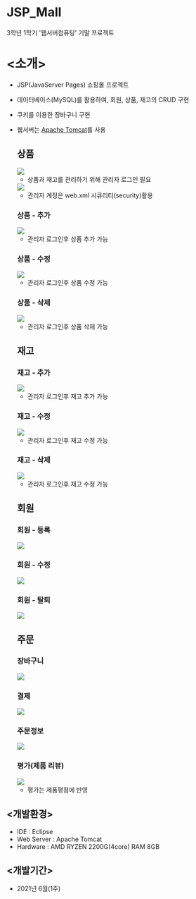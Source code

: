 # JSP_Mall
3학년 1학기 '웹서버컴퓨팅' 기말 프로젝트

# <소개>
- JSP(JavaServer Pages) 쇼핑몰 프로젝트
- 데이터베이스(MySQL)를 활용하여, 회원, 상품, 재고의 CRUD 구현
- 쿠키를 이용한 장바구니 구현
- 웹서버는 <a href = "Apache Tomcat" >Apache Tomcat</a>를 사용

  ## 상품
    <img src="./readme_media/admin_login.gif">
    
    - 상품과 재고를 관리하기 위해 관리자 로그인 필요
    <img src="./readme_media/security.png">
    
    - 관리자 계정은 web.xml 시큐리티(security)활용
    
    ### 상품 - 추가
    <img src="./readme_media/create_product.gif">
    
    - 관리자 로그인후 상품 추가 가능
    
    ### 상품 - 수정
    <img src="./readme_media/update_product.gif">
    
    - 관리자 로그인후 상품 수정 가능
    
    ### 상품 - 삭제
    <img src="./readme_media/delete_product.gif">
    
    - 관리자 로그인후 상품 삭제 가능
    
  ## 재고
    
    ### 재고 - 추가
    <img src="./readme_media/create_stock.gif">
    
    - 관리자 로그인후 재고 추가 가능
    
    ### 재고 - 수정
    <img src="./readme_media/update_stock.gif">
    
    - 관리자 로그인후 재고 수정 가능
    
    ### 재고 - 삭제
    <img src="./readme_media/delete_stock.gif">
    
    - 관리자 로그인후 재고 수정 가능
    
  ## 회원
    
    
    ### 회원 - 등록
    <img src="./readme_media/create_member.gif">
    
    
    ### 회원 - 수정
    <img src="./readme_media/update_member.gif">
    
    
    ### 회원 - 탈퇴
    <img src="./readme_media/delete_member.gif">
   
  ## 주문
    
    ### 장바구니
    <img src="./readme_media/cart.gif">
    
    
    ### 결제
    <img src="./readme_media/payment.gif">
    
    
    ### 주문정보
    <img src="./readme_media/order_info.gif">
    
    
    ### 평가(제품 리뷰)
    <img src="./readme_media/review.gif">
    
    - 평가는 제품평점에 반영
  
## <개발환경>
- IDE : Eclipse
- Web Server : Apache Tomcat
- Hardware : AMD RYZEN 2200G(4core) RAM 8GB

## <개발기간>
- 2021년 6월(1주)
